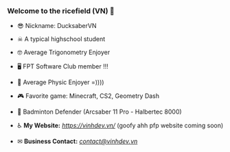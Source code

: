 






### Welcome to the ricefield (VN) 👋
- 😎 Nickname: DucksaberVN
- ☠ A typical highschool student
- 🤓 Average Trigonometry Enjoyer
- 🖥 FPT Software Club member !!!
- 🍎 Average Physic Enjoyer =))))
- 🎮 Favorite game: Minecraft, CS2, Geometry Dash
- 🏸 Badminton Defender (Arcsaber 11 Pro - Halbertec 8000)                       





- ♿ __My Website:__ *https://vinhdev.vn/* (goofy ahh pfp website coming soon)
- ✉ __Business Contact:__ *contact@vinhdev.vn*










